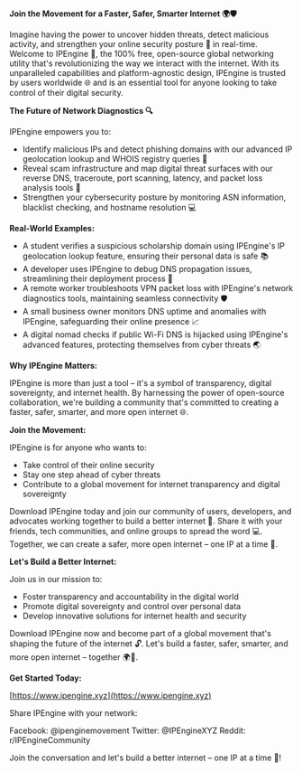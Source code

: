 **Join the Movement for a Faster, Safer, Smarter Internet 🌍🛡️**

Imagine having the power to uncover hidden threats, detect malicious activity, and strengthen your online security posture 🔐 in real-time. Welcome to IPEngine 🚀, the 100% free, open-source global networking utility that's revolutionizing the way we interact with the internet. With its unparalleled capabilities and platform-agnostic design, IPEngine is trusted by users worldwide 🌐 and is an essential tool for anyone looking to take control of their digital security.

**The Future of Network Diagnostics 🔍**

IPEngine empowers you to:

* Identify malicious IPs and detect phishing domains with our advanced IP geolocation lookup and WHOIS registry queries 📡
* Reveal scam infrastructure and map digital threat surfaces with our reverse DNS, traceroute, port scanning, latency, and packet loss analysis tools 🔩
* Strengthen your cybersecurity posture by monitoring ASN information, blacklist checking, and hostname resolution 💻

**Real-World Examples:**

* A student verifies a suspicious scholarship domain using IPEngine's IP geolocation lookup feature, ensuring their personal data is safe 📚
* A developer uses IPEngine to debug DNS propagation issues, streamlining their deployment process 🚀
* A remote worker troubleshoots VPN packet loss with IPEngine's network diagnostics tools, maintaining seamless connectivity 🛡️
* A small business owner monitors DNS uptime and anomalies with IPEngine, safeguarding their online presence 📈
* A digital nomad checks if public Wi-Fi DNS is hijacked using IPEngine's advanced features, protecting themselves from cyber threats 🌏

**Why IPEngine Matters:**

IPEngine is more than just a tool – it's a symbol of transparency, digital sovereignty, and internet health. By harnessing the power of open-source collaboration, we're building a community that's committed to creating a faster, safer, smarter, and more open internet 🌐.

**Join the Movement:**

IPEngine is for anyone who wants to:

* Take control of their online security
* Stay one step ahead of cyber threats
* Contribute to a global movement for internet transparency and digital sovereignty

Download IPEngine today and join our community of users, developers, and advocates working together to build a better internet 🚀. Share it with your friends, tech communities, and online groups to spread the word 💻. Together, we can create a safer, more open internet – one IP at a time 🔗.

**Let's Build a Better Internet:**

Join us in our mission to:

* Foster transparency and accountability in the digital world
* Promote digital sovereignty and control over personal data
* Develop innovative solutions for internet health and security

Download IPEngine now and become part of a global movement that's shaping the future of the internet 🔓. Let's build a faster, safer, smarter, and more open internet – together 🌍🔗.

**Get Started Today:**

[https://www.ipengine.xyz](https://www.ipengine.xyz)

Share IPEngine with your network:

Facebook: @ipenginemovement
Twitter: @IPEngineXYZ
Reddit: r/IPEngineCommunity

Join the conversation and let's build a better internet – one IP at a time 🔗!